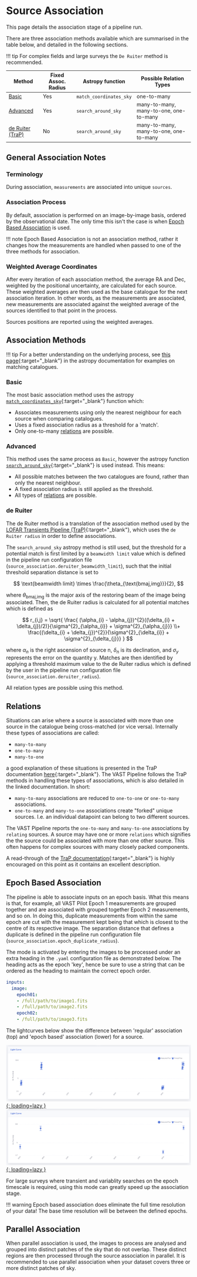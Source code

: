 # Source Association

This page details the association stage of a pipeline run.

There are three association methods available which are summarised in the table below, and detailed in the following sections.

!!! tip
    For complex fields and large surveys the `De Ruiter` method is recommended.

| Method                         | Fixed Assoc. Radius      | Astropy function       | Possible Relation Types |
| ------------------------------ | ------------------------ | ---------------------- | ----------------------- |
| [Basic](#basic)                |         Yes              | `match_coordinates_sky` | one-to-many |
| [Advanced](#advanced)          |         Yes              | `search_around_sky`    | many-to-many, many-to-one, one-to-many |
| [de Ruiter (TraP)](#de-ruiter) |         No               | `search_around_sky`    | many-to-many, many-to-one, one-to-many |

## General Association Notes

### Terminology

During association, `measurements` are associated into unique `sources`.

### Association Process

By default, association is performed on an image-by-image basis, ordered by the observational date. The only time this isn't the case is when [Epoch Based Association](#epoch-based-association) is used.

!!! note
    Epoch Based Association is not an association method, rather it changes how the measurements are handled when passed to one of the three methods for association.

### Weighted Average Coordinates

After every iteration of each association method, the average RA and Dec, weighted by the positional uncertainty, are calculated for each source. These weighted averages are then used as the base catalogue for the next association iteration. In other words, as the measurements are associated, new measurements are associated against the weighted average of the sources identified to that point in the process.

Sources positions are reported using the weighted averages.

## Association Methods

!!! tip
    For a better understanding on the underlying process, see [this page](https://docs.astropy.org/en/stable/coordinates/matchsep.html#matching-catalogs){:target="_blank"} in the astropy documentation for examples on matching catalogues.

### Basic

The most basic association method uses the astropy [`match_coordinates_sky`](https://docs.astropy.org/en/stable/api/astropy.coordinates.match_coordinates_sky.html){:target="_blank"} function which:

* Associates measurements using only the nearest neighbour for each source when comparing catalogues.
* Uses a fixed association radius as a threshold for a 'match'.
* Only one-to-many [relations](#relations) are possible.

### Advanced

This method uses the same process as `Basic`, however the astropy function [`search_around_sky`](https://docs.astropy.org/en/stable/api/astropy.coordinates.search_around_sky.html){:target="_blank"} is used instead. This means:

* All possible matches between the two catalogues are found, rather than only the nearest neighbour.
* A fixed association radius is still applied as the threshold.
* All types of [relations](#relations) are possible.

### de Ruiter

The de Ruiter method is a translation of the association method used by the [LOFAR Transients Pipeline (TraP)](https://tkp.readthedocs.io/en/latest/){:target="_blank"}, which uses the `de Ruiter radius` in order to define associations.

The `search_around_sky` astropy method is still used, but the threshold for a potential match is first limited by a `beamwidth limit` value which is defined in the pipeline run configuration file (`source_association.deruiter_beamwidth_limit`), such that the initial threshold separation distance is set to

$$
\text{beamwidth limit} \times \frac{\theta_{\text{bmaj,img}}}{2},
$$

where $\theta_{\text{bmaj,img}}$ is the major axis of the restoring beam of the image being associated. Then, the de Ruiter radius is calculated for all potential matches which is defined as

$$
r_{i,j} = \sqrt{
  \frac{ (\alpha_{i} - \alpha_{j})^{2}((\delta_{i} + \delta_{j})/2)}{\sigma^{2}_{\alpha_{i}} + \sigma^{2}_{\alpha_{j}}}
  \\+ \frac{(\delta_{i} + \delta_{j})^{2}}{\sigma^{2}_{\delta_{i}} + \sigma^{2}_{\delta_{j}}}
}
$$

where $\alpha_{n}$ is the right ascension of source n, $\delta_{n}$ is its declination, and $\sigma_{y}$ represents the error on the quantity y. Matches are then identified by applying a threshold maximum value to the de Ruiter radius which is defined by the user in the pipeline run configuration file (`source_association.deruiter_radius`).

All relation types are possible using this method.

## Relations

Situations can arise where a source is associated with more than one source in the catalogue being cross-matched (or vice versa). Internally these types of associations are called:

* `many-to-many`
* `one-to-many`
* `many-to-one`

a good explanation of these situations is presented in the TraP documentation [here](https://tkp.readthedocs.io/en/latest/devref/database/assoc.html#database-assoc){:target="_blank"}. The VAST Pipeline follows the TraP methods in handling these types of associations, which is also detailed in the linked documentation. In short:

* `many-to-many` associations are reduced to `one-to-one` or `one-to-many` associations.
* `one-to-many` and `many-to-one` associations create "forked" unique sources. I.e. an individual datapoint can belong to two different sources.

The VAST Pipeline reports the `one-to-many` and `many-to-one` associations by `relating` sources. A source may have one or more `relations` which signifies the the source could be associated with more than one other source. This often happens for complex sources with many closely packed components.

A read-through of the [TraP documentation](https://tkp.readthedocs.io/en/latest/devref/database/assoc.html#database-assoc){:target="_blank"} is highly encouraged on this point as it contains an excellent description.

## Epoch Based Association

The pipeline is able to associate inputs on an epoch basis. What this means is that, for example, all VAST Pilot Epoch 1 measurements are grouped together and are associated with grouped together Epoch 2 measurements, and so on. In doing this, duplicate measurements from within the same epoch are cut with the measurement kept being that which is closest to the centre of its respective image. The separation distance that defines a duplicate is defined in the pipeline run configuration file (`source_association.epoch_duplicate_radius`).

The mode is activated by entering the images to be processed under an extra heading in the `.yaml` configuration file as demonstrated below. The heading acts as the epoch 'key', hence be sure to use a string that can be ordered as the heading to maintain the correct epoch order.

```yaml
inputs:
  image:
    epoch01:
    - /full/path/to/image1.fits
    - /full/path/to/image2.fits
    epoch02:
    - /full/path/to/image3.fits
```

The lightcurves below show the difference between 'regular' association (top) and 'epoch based' association (lower) for a source.

[![Regular Association](../img/regular_association.png){: loading=lazy }](../img/regular_association.png)
[![Epoch Based Association](../img/epoch_based_association.png){: loading=lazy }](../img/epoch_based_association.png)

For large surveys where transient and variablity searches on the epoch timescale is required, using this mode can greatly speed up the association stage.

!!! warning
    Epoch based association does eliminate the full time resolution of your data! The base time resolution will be between the defined epochs.

## Parallel Association

When parallel association is used, the images to process are analysed and grouped into distinct patches of the sky that do not overlap. These distinct regions are then processed through the source association in parallel. It is recommended to use parallel association when your dataset covers three or more distinct patches of sky.
